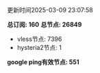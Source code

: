 更新时间2025-03-09 23:07:58

**总订阅: 160**
**总节点: 26849**
- vless节点: 7396
- hysteria2节点: 1

**google ping有效节点: 551**
